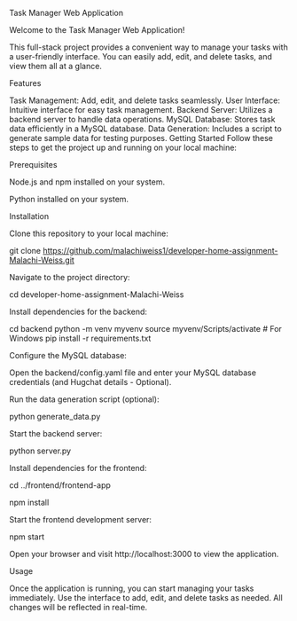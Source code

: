 Task Manager Web Application


Welcome to the Task Manager Web Application! 


This full-stack project provides a convenient way to manage your tasks with a user-friendly interface. 
You can easily add, edit, and delete tasks, and view them all at a glance.

Features

Task Management: Add, edit, and delete tasks seamlessly.
User Interface: Intuitive interface for easy task management.
Backend Server: Utilizes a backend server to handle data operations.
MySQL Database: Stores task data efficiently in a MySQL database.
Data Generation: Includes a script to generate sample data for testing purposes.
Getting Started
Follow these steps to get the project up and running on your local machine:

Prerequisites


Node.js and npm installed on your system.


Python installed on your system.


Installation


Clone this repository to your local machine:


git clone https://github.com/malachiweiss1/developer-home-assignment-Malachi-Weiss.git


Navigate to the project directory:


cd developer-home-assignment-Malachi-Weiss


Install dependencies for the backend:



cd backend
python -m venv myvenv
source myvenv/Scripts/activate  # For Windows
pip install -r requirements.txt

Configure the MySQL database:


Open the backend/config.yaml file and enter your MySQL database credentials (and Hugchat details - Optional).


Run the data generation script (optional):


python generate_data.py


Start the backend server:


python server.py


Install dependencies for the frontend:


cd ../frontend/frontend-app


npm install


Start the frontend development server:


npm start


Open your browser and visit http://localhost:3000 to view the application.


Usage


Once the application is running, you can start managing your tasks immediately. 
Use the interface to add, edit, and delete tasks as needed. 
All changes will be reflected in real-time.